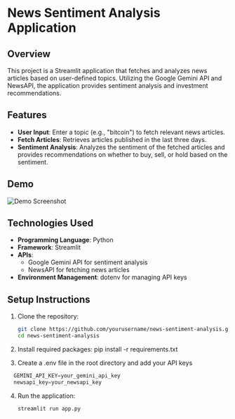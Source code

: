 # News Sentiment Analysis Application

## Overview
This project is a Streamlit application that fetches and analyzes news articles based on user-defined topics. Utilizing the Google Gemini API and NewsAPI, the application provides sentiment analysis and investment recommendations.

## Features
- **User Input**: Enter a topic (e.g., "bitcoin") to fetch relevant news articles.
- **Fetch Articles**: Retrieves articles published in the last three days.
- **Sentiment Analysis**: Analyzes the sentiment of the fetched articles and provides recommendations on whether to buy, sell, or hold based on the sentiment.

## Demo
![Demo Screenshot](path/to/your/demo_image.png)
## Technologies Used
- **Programming Language**: Python
- **Framework**: Streamlit
- **APIs**:
  - Google Gemini API for sentiment analysis
  - NewsAPI for fetching news articles
- **Environment Management**: dotenv for managing API keys

## Setup Instructions
1. Clone the repository:
   ```bash
   git clone https://github.com/yourusername/news-sentiment-analysis.git
   cd news-sentiment-analysis

2. Install required packages:
pip install -r requirements.txt

3. Create a .env file in the root directory and add your API keys
 ```python
   GEMINI_API_KEY=your_gemini_api_key
   newsapi_key=your_newsapi_key
   ```

4. Run the application:
   ```bash
   streamlit run app.py
   ```





